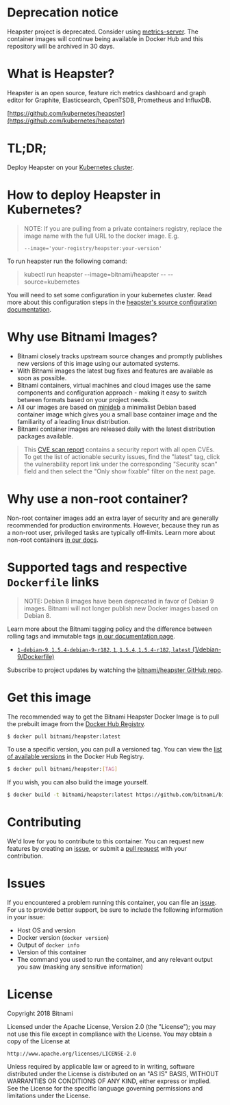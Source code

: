 
# Deprecation notice

Heapster project is deprecated. Consider using [metrics-server](https://github.com/bitnami/bitnami-docker-metrics-server). The container images will continue being available in Docker Hub and this repository will be archived in 30 days.

# What is Heapster?

Heapster is an open source, feature rich metrics dashboard and graph editor for Graphite, Elasticsearch, OpenTSDB, Prometheus and InfluxDB.

[https://github.com/kubernetes/heapster](https://github.com/kubernetes/heapster)

# TL;DR;

Deploy Heapster on your [Kubernetes cluster](https://github.com/kubernetes/heapster/tree/master/docs).

# How to deploy Heapster in Kubernetes?

> NOTE: If you are pulling from a private containers registry, replace the image name with the full URL to the docker image. E.g.
> 
> ```
> --image='your-registry/heapster:your-version'
> ```

To run heapster run the following comand:

> kubectl run heapster --image=bitnami/heapster -- --source=kubernetes

You will need to set some configuration in your kubernetes cluster. Read more about this configuration steps in the [heapster's source configuration documentation](https://github.com/kubernetes/heapster/blob/master/docs/source-configuration.md).

# Why use Bitnami Images?

* Bitnami closely tracks upstream source changes and promptly publishes new versions of this image using our automated systems.
* With Bitnami images the latest bug fixes and features are available as soon as possible.
* Bitnami containers, virtual machines and cloud images use the same components and configuration approach - making it easy to switch between formats based on your project needs.
* All our images are based on [minideb](https://github.com/bitnami/minideb) a minimalist Debian based container image which gives you a small base container image and the familiarity of a leading linux distribution.
* Bitnami container images are released daily with the latest distribution packages available.


> This [CVE scan report](https://quay.io/repository/bitnami/heapster?tab=tags) contains a security report with all open CVEs. To get the list of actionable security issues, find the "latest" tag, click the vulnerability report link under the corresponding "Security scan" field and then select the "Only show fixable" filter on the next page.

# Why use a non-root container?

Non-root container images add an extra layer of security and are generally recommended for production environments. However, because they run as a non-root user, privileged tasks are typically off-limits. Learn more about non-root containers [in our docs](https://docs.bitnami.com/containers/how-to/work-with-non-root-containers/).

# Supported tags and respective `Dockerfile` links

> NOTE: Debian 8 images have been deprecated in favor of Debian 9 images. Bitnami will not longer publish new Docker images based on Debian 8.

Learn more about the Bitnami tagging policy and the difference between rolling tags and immutable tags [in our documentation page](https://docs.bitnami.com/containers/how-to/understand-rolling-tags-containers/).


* [`1-debian-9`, `1.5.4-debian-9-r182`, `1`, `1.5.4`, `1.5.4-r182`, `latest` (1/debian-9/Dockerfile)](https://github.com/bitnami/bitnami-docker-heapster/blob/1.5.4-debian-9-r182/1/debian-9/Dockerfile)

Subscribe to project updates by watching the [bitnami/heapster GitHub repo](https://github.com/bitnami/bitnami-docker-heapster).

# Get this image

The recommended way to get the Bitnami Heapster Docker Image is to pull the prebuilt image from the [Docker Hub Registry](https://hub.docker.com/r/bitnami/heapster).

```bash
$ docker pull bitnami/heapster:latest
```

To use a specific version, you can pull a versioned tag. You can view the [list of available versions](https://hub.docker.com/r/bitnami/heapster/tags/) in the Docker Hub Registry.

```bash
$ docker pull bitnami/heapster:[TAG]
```

If you wish, you can also build the image yourself.

```bash
$ docker build -t bitnami/heapster:latest https://github.com/bitnami/bitnami-docker-heapster.git
```

# Contributing

We'd love for you to contribute to this container. You can request new features by creating an [issue](https://github.com/bitnami/bitnami-docker-heapster/issues), or submit a [pull request](https://github.com/bitnami/bitnami-docker-heapster/pulls) with your contribution.

# Issues

If you encountered a problem running this container, you can file an [issue](https://github.com/bitnami/bitnami-docker-heapster/issues). For us to provide better support, be sure to include the following information in your issue:

- Host OS and version
- Docker version (`docker version`)
- Output of `docker info`
- Version of this container
- The command you used to run the container, and any relevant output you saw (masking any sensitive information)

# License
Copyright 2018 Bitnami

Licensed under the Apache License, Version 2.0 (the "License");
you may not use this file except in compliance with the License.
You may obtain a copy of the License at

    http://www.apache.org/licenses/LICENSE-2.0

Unless required by applicable law or agreed to in writing, software
distributed under the License is distributed on an "AS IS" BASIS,
WITHOUT WARRANTIES OR CONDITIONS OF ANY KIND, either express or implied.
See the License for the specific language governing permissions and
limitations under the License.
